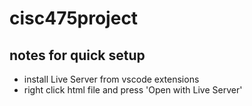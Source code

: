 # cisc475project

## notes for quick setup

- install Live Server from vscode extensions
- right click html file and press 'Open with Live Server'
